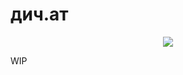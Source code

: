 # дич.ат

<p align="center">
  <a href="https://skillicons.dev">
    <img src="https://skillicons.dev/icons?i=nuxt,tailwind,elixir" />
  </a>
</p>

WIP